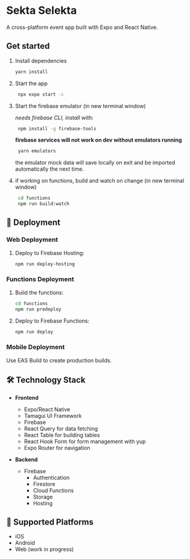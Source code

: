 # Sekta Selekta

A cross-platform event app built with Expo and React Native.

## Get started

1. Install dependencies

   ```bash
   yarn install
   ```

2. Start the app

   ```bash
    npx expo start -c
   ```

3. Start the firebase emulator (in new terminal window)
   
   *needs firebase CLI, install with:*

   ```bash
    npm install -g firebase-tools
   ```

   **firebase services will not work on dev without emulators running**

   ```bash
    yarn emulators
   ```

   the emulator mock data will save locally on exit and be imported automatically the next time.

5. if working on functions, build and watch on change (in new terminal window)
   ```bash
    cd functions
    npm run build:watch
   ```

## 🚢 Deployment

### Web Deployment

1. Deploy to Firebase Hosting:
   ```bash
   npm run deploy-hosting
   ```

### Functions Deployment

1. Build the functions:

   ```bash
   cd functions
   npm run predeploy
   ```

2. Deploy to Firebase Functions:
   ```bash
   npm run deploy
   ```

### Mobile Deployment

Use EAS Build to create production builds.

## 🛠 Technology Stack

- **Frontend**

  - Expo/React Native
  - Tamagui UI Framework
  - Firebase
  - React Query for data fetching
  - React Table for building tables
  - React Hook Form for form management with yup
  - Expo Router for navigation

- **Backend**
  - Firebase
    - Authentication
    - Firestore
    - Cloud Functions
    - Storage
    - Hosting

## 📱 Supported Platforms

- iOS
- Android
- Web (work in progress)

